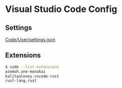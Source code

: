 # Visual Studio Code Config

## Settings

[Code/User/settings.json](settings.json)

## Extensions

```bash
$ code --list-extensions
azemoh.one-monokai
kalitaalexey.vscode-rust
rust-lang.rust
```
